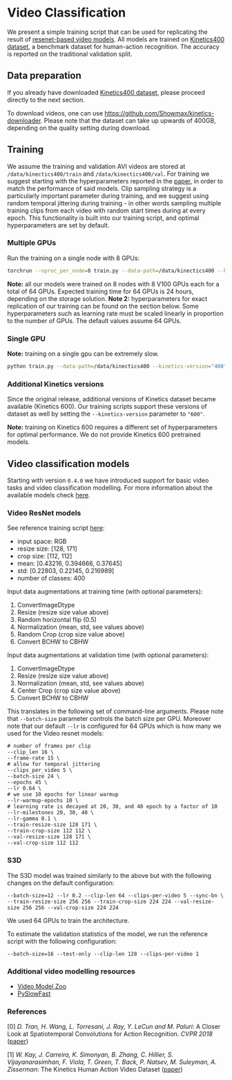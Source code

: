 # Video Classification

We present a simple training script that can be used for replicating the result of [resenet-based video models](https://research.fb.com/wp-content/uploads/2018/04/a-closer-look-at-spatiotemporal-convolutions-for-action-recognition.pdf). All models are trained on [Kinetics400 dataset](https://deepmind.com/research/open-source/kinetics), a benchmark dataset for human-action recognition. The accuracy is reported on the traditional validation split.

## Data preparation

If you already have downloaded [Kinetics400 dataset](https://deepmind.com/research/open-source/kinetics), 
please proceed directly to the next section.

To download videos, one can use https://github.com/Showmax/kinetics-downloader. Please note that the dataset can take up upwards of 400GB, depending on the quality setting during download.

## Training

We assume the training and validation AVI videos are stored at `/data/kinectics400/train` and 
`/data/kinectics400/val`. For training we suggest starting with the hyperparameters reported in the [paper](https://research.fb.com/wp-content/uploads/2018/04/a-closer-look-at-spatiotemporal-convolutions-for-action-recognition.pdf), in order to match the performance of said models. Clip sampling strategy is a particularly important parameter during training, and we suggest using random temporal jittering during training - in other words sampling multiple training clips from each video with random start times during at every epoch. This functionality is built into our training script, and optimal hyperparameters are set by default.  

### Multiple GPUs

Run the training on a single node with 8 GPUs:
```bash
torchrun --nproc_per_node=8 train.py --data-path=/data/kinectics400 --kinetics-version="400" --lr 0.08 --cache-dataset --sync-bn --amp 
```

**Note:** all our models were trained on 8 nodes with 8 V100 GPUs each for a total of 64 GPUs. Expected training time for 64 GPUs is 24 hours, depending on the storage solution.
**Note 2:** hyperparameters for exact replication of our training can be found on the section below. Some hyperparameters such as learning rate must be scaled linearly in proportion to the number of GPUs. The default values assume 64 GPUs.

### Single GPU 

**Note:** training on a single gpu can be extremely slow. 


```bash
python train.py --data-path=/data/kinectics400 --kinetics-version="400" --batch-size=8 --cache-dataset
```


### Additional Kinetics versions

Since the original release, additional versions of Kinetics dataset became available (Kinetics 600).
Our training scripts support these versions of dataset as well by setting the `--kinetics-version` parameter to `"600"`.

**Note:** training on Kinetics 600 requires a different set of hyperparameters for optimal performance. We do not provide Kinetics 600 pretrained models.


## Video classification models

Starting with version `0.4.0` we have introduced support for basic video tasks and video classification modelling.
For more information about the available models check [here](https://pytorch.org/docs/stable/torchvision/models.html#video-classification). 

### Video ResNet models

See reference training script [here](https://github.com/pytorch/vision/blob/main/references/video_classification/train.py):

- input space: RGB
- resize size: [128, 171]
- crop size: [112, 112]
- mean: [0.43216, 0.394666, 0.37645]
- std: [0.22803, 0.22145, 0.216989]
- number of classes: 400

Input data augmentations at training time (with optional parameters):

1. ConvertImageDtype
2. Resize (resize size value above)
3. Random horizontal flip (0.5)
4. Normalization (mean, std, see values above)
5. Random Crop (crop size value above)
6. Convert BCHW to CBHW

Input data augmentations at validation time (with optional parameters):

1. ConvertImageDtype
2. Resize (resize size value above)
3. Normalization (mean, std, see values above)
4. Center Crop (crop size value above)
5. Convert BCHW to CBHW

This translates in the following set of command-line arguments. Please note that `--batch-size` parameter controls the
batch size per GPU. Moreover note that our default `--lr` is configured for 64 GPUs which is how many we used for the 
Video resnet models:
```
# number of frames per clip
--clip_len 16 \ 
--frame-rate 15 \
# allow for temporal jittering
--clips_per_video 5 \
--batch-size 24 \
--epochs 45 \
--lr 0.64 \
# we use 10 epochs for linear warmup
--lr-warmup-epochs 10 \
# learning rate is decayed at 20, 30, and 40 epoch by a factor of 10
--lr-milestones 20, 30, 40 \
--lr-gamma 0.1 \
--train-resize-size 128 171 \
--train-crop-size 112 112 \
--val-resize-size 128 171 \
--val-crop-size 112 112
```

### S3D

The S3D model was trained similarly to the above but with the following changes on the default configuration:
```
--batch-size=12 --lr 0.2 --clip-len 64 --clips-per-video 5 --sync-bn \
--train-resize-size 256 256 --train-crop-size 224 224 --val-resize-size 256 256 --val-crop-size 224 224
```

We used 64 GPUs to train the architecture. 

To estimate the validation statistics of the model, we run the reference script with the following configuration:
```
--batch-size=16 --test-only --clip-len 128 --clips-per-video 1 
```

### Additional video modelling resources

- [Video Model Zoo](https://github.com/facebookresearch/VMZ)
- [PySlowFast](https://github.com/facebookresearch/SlowFast)

### References

[0] _D. Tran, H. Wang, L. Torresani, J. Ray, Y. LeCun and M. Paluri_: A Closer Look at Spatiotemporal Convolutions for Action Recognition. _CVPR 2018_ ([paper](https://research.fb.com/wp-content/uploads/2018/04/a-closer-look-at-spatiotemporal-convolutions-for-action-recognition.pdf))

[1] _W. Kay, J. Carreira, K. Simonyan, B. Zhang, C. Hillier, S. Vijayanarasimhan, F. Viola, T. Green, T. Back, P. Natsev, M. Suleyman, A. Zisserman_: The Kinetics Human Action Video Dataset ([paper](https://arxiv.org/abs/1705.06950))
